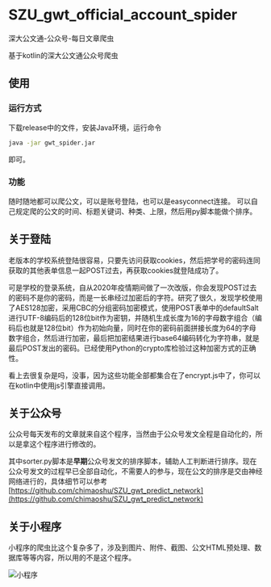 # SZU_gwt_official_account_spider
深大公文通-公众号-每日文章爬虫

基于kotlin的深大公文通公众号爬虫

## 使用
### 运行方式
下载release中的文件，安装Java环境，运行命令
```bat
java -jar gwt_spider.jar
```
即可。

### 功能
随时随地都可以爬公文，可以是账号登陆，也可以是easyconnect连接。
可以自己规定爬的公文的时间、标题关键词、种类、上限，然后用py脚本能做个排序。

## 关于登陆
老版本的学校系统登陆很容易，只要先访问获取cookies，然后把学号的密码连同获取的其他表单信息一起POST过去，再获取cookies就登陆成功了。

可是学校的登录系统，自从2020年疫情期间做了一次改版，你会发现POST过去的密码不是你的密码，而是一长串经过加密后的字符。研究了很久，发现学校使用了AES128加密，采用CBC的分组密码加密模式，使用POST表单中的defaultSalt进行UTF-8编码后的128位bit作为密钥，并随机生成长度为16的字母数字组合（编码后也就是128位bit）作为初始向量，同时在你的密码前面拼接长度为64的字母数字组合，然后进行加密，最后把加密结果进行base64编码转化为字符串，就是最后POST发出的密码。已经使用Python的crypto库检验过这种加密方式的正确性。

看上去很复杂是吗，没事，因为这些功能全部都集合在了encrypt.js中了，你可以在kotlin中使用js引擎直接调用。

## 关于公众号
公众号每天发布的文章就来自这个程序，当然由于公众号发文全程是自动化的，所以是拿这个程序进行修改的。

其中sorter.py脚本是**早期**公众号发文的排序脚本，辅助人工判断进行排序。现在公众号发文的过程早已全部自动化，不需要人的参与，现在公文的排序是交由神经网络进行的，具体细节可以参考[https://github.com/chimaoshu/SZU_gwt_predict_network](https://github.com/chimaoshu/SZU_gwt_predict_network)

## 关于小程序

小程序的爬虫比这个复杂多了，涉及到图片、附件、截图、公文HTML预处理、数据库等等内容，所以用的不是这个程序。

![小程序](https://img-blog.csdnimg.cn/20200712180936240.png)